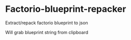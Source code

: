 # Factorio-blueprint-repacker
Extract/repack factorio blueprint to json

Will grab blueprint string from clipboard
